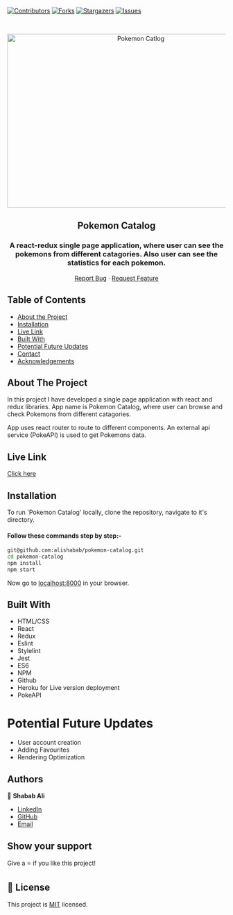 <!--
*** Thanks for checking out this README Template. If you have a suggestion that would
*** make this better, please fork the repo and create a pull request or simply open
*** an issue with the tag "enhancement".
*** Thanks again! Now go create something AMAZING! :D
-->

<!-- PROJECT SHIELDS -->
<!--
*** I'm using markdown "reference style" links for readability.
*** Reference links are enclosed in brackets [ ] instead of parentheses ( ).
*** See the bottom of this document for the declaration of the reference variables
*** for contributors-url, forks-url, etc. This is an optional, concise syntax you may use.
*** https://www.markdownguide.org/basic-syntax/#reference-style-links
-->
[![Contributors][contributors-shield]][contributors-url]
[![Forks][forks-shield]][forks-url]
[![Stargazers][stars-shield]][stars-url]
[![Issues][issues-shield]][issues-url]

<!-- PROJECT LOGO -->

<br />
<p align="center">
  <a href="git@github.com:alishabab/pokemon-catalog.git">
    <p align="center"> <img src="https://user-images.githubusercontent.com/33728992/95206068-dec04a00-0803-11eb-96ea-0a2fb916c957.PNG" alt="Pokemon Catlog" width="600" height="400"> </p>
  </a>

  <h2 align="center">Pokemon Catalog</h2>
  <h3 align="center">A react-redux single page application, where user can see the pokemons from different catagories. Also user can see the statistics for each pokemon.</h3>

  <p align="center">
    <a href="https://github.com/alishabab/pokemon-catalog/issues">Report Bug</a>
    · 
    <a href="https://github.com/alishabab/pokemon-catalog/issues">Request Feature</a>
  </p>
</p>

<!-- TABLE OF CONTENTS -->
## Table of Contents

* [About the Project](#about-the-project)
* [Installation](#installation)
* [Live Link](#Live-Link)
* [Built With](#built-with)
* [Potential Future Updates](#potential-future-updates)
* [Contact](#Authors)
* [Acknowledgements](#acknowledgements)

<!-- ABOUT THE PROJECT -->
## About The Project

In this project I have developed a single page application with react and redux libraries. App name is Pokemon Catalog, where user can browse and check Pokemons from different catagories.

App uses react router to route to different components. An external api service (PokeAPI) is used to get Pokemons data.


<!-- Live Link  -->

## Live Link

[Click here](https://pokemon-catalog.herokuapp.com/)

<!-- INSTALLATION -->

## Installation

To run 'Pokemon Catalog' locally, clone the repository, navigate to it's directory.

#### Follow these commands step by step:-

```bash
git@github.com:alishabab/pokemon-catalog.git
cd pokemon-catalog
npm install
npm start
```

Now go to [localhost:8000](http://localhost:8000) in your browser.

<!-- BUILD WITH -->

## Built With

- HTML/CSS
- React
- Redux
- Eslint
- Stylelint
- Jest
- ES6
- NPM
- Github
- Heroku for Live version deployment
- PokeAPI

<!-- potential future updates -->

# Potential Future Updates

- User account creation
- Adding Favourites
- Rendering Optimization

<!-- CONTACT -->
## Authors

👤 **Shabab Ali** 
    
- [LinkedIn](https://www.linkedin.com/in/shababali/)
- [GitHub](https://github.com/alishabab)
- [Email](shababsaifi@gmail.com)

## Show your support

Give a ⭐️ if you like this project!

<!-- MARKDOWN LINKS & IMAGES -->
<!-- https://www.markdownguide.org/basic-syntax/#reference-style-links -->
[contributors-shield]: https://img.shields.io/github/contributors/alishabab/pokemon-catalog.svg?style=flat-square
[contributors-url]: https://github.com/alishabab/pokemon-catalog/graphs/contributors
[forks-shield]: https://img.shields.io/github/forks/alishabab/pokemon-catalog.svg?style=flat-square
[forks-url]: https://github.com/alishabab/pokemon-catalog/network/members
[stars-shield]: https://img.shields.io/github/stars/alishabab/pokemon-catalog.svg?style=flat-square
[stars-url]: https://github.com/alishabab/pokemon-catalog/stargazers
[issues-shield]: https://img.shields.io/github/issues/alishabab/pokemon-catalog.svg?style=flat-square
[issues-url]: https://github.com/alishabab/pokemon-catalog/issues

## 📝 License

This project is [MIT](https://opensource.org/licenses/MIT) licensed.